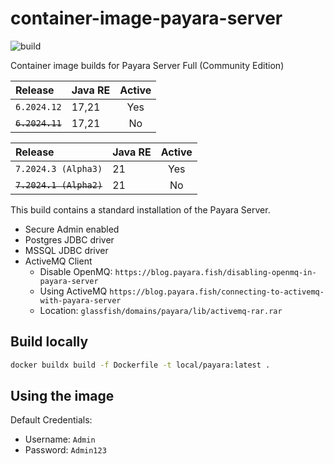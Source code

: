 # container-image-payara-server

![build](https://github.com/kred-no/container-image-payara-server/actions/workflows/build-and-push.yml/badge.svg)

Container image builds for Payara Server Full (Community Edition)

| Release         | Java RE | Active |
| :--             | :--     | :-:    |
| `6.2024.12`     | 17,21   | Yes |
| ~~`6.2024.11`~~ | 17,21   | No  |

| Release                 | Java RE | Active |
| :--                     | :--     | :-:    |
| `7.2024.3 (Alpha3)`     | 21      | Yes |
| ~~`7.2024.1 (Alpha2)`~~ | 21      | No  |

This build contains a standard installation of the Payara Server.

  * Secure Admin enabled
  * Postgres JDBC driver
  * MSSQL JDBC driver
  * ActiveMQ Client 
    * Disable OpenMQ: `https://blog.payara.fish/disabling-openmq-in-payara-server`
    * Using ActiveMQ `https://blog.payara.fish/connecting-to-activemq-with-payara-server`
    * Location: `glassfish/domains/payara/lib/activemq-rar.rar`

## Build locally

```bash
docker buildx build -f Dockerfile -t local/payara:latest .
```

## Using the image

Default Credentials:

  * Username: `Admin`
  * Password: `Admin123`
